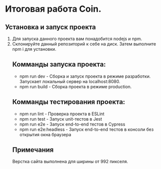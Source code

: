 <h1>Итоговая работа Coin.</h1>

<h2>Установка и запуск проекта</h2>

<ol>
  <li>
    Для запуска данного проекта вам понадобится nodejs и npm.
  </li>
  <li>
    Склонируйте данный репозиторий к себе на диск. Затем выполните npm i для установки.
  </li>
</ul>

<h2>Комманды запуска проекта:</h2>

<ul>
  <li>
    npm run dev - Сборка и запуск проекта в режиме разработки. Запускает локальный сервер на localhost:8080.
  </li>
  <li>
    npm run build - Сборка проекта в режиме production.
  </li>
</ul>

<h2>Комманды тестирования проекта:</h2>

<ul>
  <li>
    npm run lint - Проверка проекта в ESLint
  </li>
  <li>
    npm run test - Запуск unit-тестов в Jest
  </li>
  <li>
    npm run e2e - Запуск end-to-end тестов в Cypress
  </li>
  <li>
    npm run e2e:headless - Запуск end-to-end тестов в консоли без открытия окна браузера
  </li>
</ul>

<h2>Примечания</h2>

<p>
  Верстка сайта выполнена для ширины от 992 пикселя.
</p>
